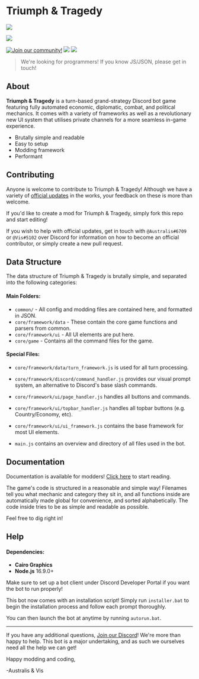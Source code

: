 # Triumph & Tragedy

![](https://media.discordapp.net/attachments/829862963485474827/936005762600296458/civilization_mobile_banner_2.png)

![](https://media.discordapp.net/attachments/829862963485474827/962095713225957407/unknown.png)


[![Join our community!](https://img.shields.io/discord/548994743925997570?label=Discord&style=for-the-badge)](https://discord.gg/89kQY2KFQz) ![](https://img.shields.io/github/languages/code-size/Australis-0/TriumphAndTragedy?style=for-the-badge) ![](https://img.shields.io/github/downloads/Australis-0/TriumphAndTragedy/total?style=for-the-badge)

> We're looking for programmers! If you know JS/JSON, please get in touch!

## About

**Triumph & Tragedy** is a turn-based grand-strategy Discord bot game featuring fully automated economic, diplomatic, combat, and political mechanics. It comes with a variety of frameworks as well as a revolutionary new UI system that utilises private channels for a more seamless in-game experience.

* Brutally simple and readable
* Easy to setup
* Modding framework
* Performant

## Contributing

Anyone is welcome to contribute to Triumph & Tragedy! Although we have a variety of [official updates](https://docs.google.com/document/d/1BKCJqh4oHbGyzd0z3Zv7wa1ZYlJANipJ--YZat7OS98/edit?usp=sharing) in the works,  your feedback on these is more than welcome.

If you'd like to create a mod for Triumph & Tragedy, simply fork this repo and start editing!

If you wish to help with official updates, get in touch with `@Australis#6709` or `@Vis#5102` over Discord for information on how to become an official contributor, or simply create a new pull request.

## Data Structure

The data structure of Triumph & Tragedy is brutally simple, and separated into the following categories:

#### Main Folders:

- `common/` - All config and modding files are contained here, and formatted in JSON.
- `core/framework/data` - These contain the core game functions and parsers from common.
- `core/framework/ui` - All UI elements are put here.
- `core/game` - Contains all the command files for the game.

#### Special Files:

- `core/framework/data/turn_framework.js` is used for all turn processing.

- `core/framework/discord/command_handler.js` provides our visual prompt system, an alternative to Discord's base slash commands.

- `core/framework/ui/page_handler.js` handles all buttons and commands.
- `core/framework/ui/topbar_handler.js` handles all topbar buttons (e.g. Country/Economy, etc).
- `core/framework/ui/ui_framework.js` contains the base framework for most UI elements.

- `main.js` contains an overview and directory of all files used in the bot.

## Documentation

Documentation is available for modders! [Click here](https://docs.google.com/document/d/14cIguINtzcLS0-rSkRPAV5VJOIcJPIA1pZzO2k5jEYQ/edit?usp=sharing) to start reading.

The game's code is structured in a reasonable and simple way! Filenames tell you what mechanic and category they sit in, and all functions inside are automatically made global for convenience, and sorted alphabetically. The code inside tries to be as simple and readable as possible.

Feel free to dig right in!

## Help

#### Dependencies:

- **Cairo Graphics**
- **Node.js** 16.9.0+

Make sure to set up a bot client under Discord Developer Portal if you want the bot to run properly!

This bot now comes with an installation script! Simply run `installer.bat` to begin the installation process and follow each prompt thoroughly.

You can then launch the bot at anytime by running `autorun.bat`.

---

If you have any additional questions, [Join our Discord](https://discord.gg/89kQY2KFQz)! We're more than happy to help. This bot is a major undertaking, and as such we ourselves need all the help we can get!

Happy modding and coding,

-Australis & Vis
